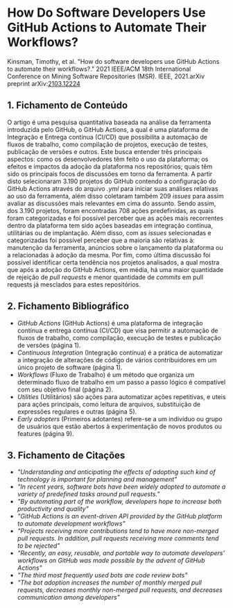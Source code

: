 # How Do Software Developers Use GitHub Actions to Automate Their Workflows?

Kinsman, Timothy, et al. "How do software developers use GitHub Actions to automate their workflows?." 2021 IEEE/ACM 18th International Conference on Mining Software Repositories (MSR). IEEE, 2021.arXiv preprint arXiv:[2103.12224](https://arxiv.org/abs/2103.12224)

## 1. Fichamento de Conteúdo

O artigo é uma pesquisa quantitativa baseada na análise da ferramenta introduzida pelo GitHub, o GitHub Actions, a qual é uma plataforma de Integração e Entrega contínua (CI/CD) que possibilita a automação de fluxos de trabalho, como compilação de projetos, execução de testes, publicação de versões e outros. Este busca entender três principais aspectos: como os desenvolvedores têm feito o uso da plataforma; os efeitos e impactos da adoção da plataforma nos repositórios; quais têm sido os principais focos de discussões em torno da ferramenta. A partir disto selecionaram 3.190 projetos do GitHub contendo a configuração do GitHub Actions através do arquivo _.yml_ para iniciar suas análises relativas ao uso da ferramenta,  além disso coletaram também 209 _issues_ para assim avaliar as discussões mais relevantes em cima do assunto. Sendo assim, dos 3.190 projetos, foram encontradas 708 ações predefinidas, as quais foram categorizadas e foi possível perceber que as ações mais recorrentes dentro da plataforma tem sido ações baseadas em integração contínua, utilitárias ou de implantação. Além disso, com as _issues_ selecionadas e categorizadas foi possível perceber que a maioria são relativas à: manutenção da ferramenta, anúncios sobre o lançamento da plataforma ou a relacionadas à adoção da mesma. Por fim, como última discussão foi possível identificar certa tendência nos projetos analisados, a qual mostra que após a adoção do GitHub Actions, em média, há uma maior quantidade de rejeição de _pull requests_ e menor quantidade de _commits_ em pull requests já mesclados para estes repositórios.

## 2. Fichamento Bibliográfico 

* _GitHub Actions_ (GitHub Actions) é uma plataforma de integração contínua e entrega contínua (CI/CD) que visa permitir a automação de fluxos de trabalho, como compilação, execução de testes e publicação de versões (página 1).
* _Continuous Integration_ (Integração contínua) é a prática de automatizar a integração de alterações de código de vários contribuidores em um único projeto de software (página 1).
* _Workflows_ (Fluxo de Trabalho) é um método que organiza um determinado fluxo de trabalho em um passo a passo lógico é compatível com seu objetivo final (página 2).
* _Utilities_ (Utilitários) são ações para automatizar ações repetitivas, e uteis para ações principais, como leitura de arquivos, substituição de expressões regulares e outras (página 5).
* _Early adopters_ (Primeiros adotantes) refere-se a um indivíduo ou grupo de usuários que estão abertos à experimentação de novos produtos ou features (página 9).


## 3. Fichamento de Citações 

* _"Understanding and anticipating the effects of adopting such kind of technology is important for planning and management"_ 
* _"In recent years, software bots have been widely adopted to automate a variety of predefined tasks around pull requests."_
* _"By automating part of the workflow, developers hope to increase both productivity and quality"_
* _"GitHub Actions is an event-driven API provided by the GitHub platform to automate development workflows"_
* _"Projects receiving more contributions tend to have more non-merged pull requests. In addition, pull requests receiving more comments tend to be rejected"_
* _"Recently, an easy, reusable, and portable way to automate developers’ workflows on GitHub was made possible by the advent of GitHub Actions"_
* _"The third most frequently used bots are code review bots"_
* _"The bot adoption increases the number of monthly merged pull requests, decreases monthly non-merged pull requests, and decreases communication among developers"_

